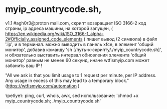 # myip_countrycode.sh,
v1.1 #agh0r3@proton mail.com,
скрипт возвращает ISO 3166-2 код страны, ip адреса машины, на которой запущен,
( https://en.wikipedia.org/wiki/ISO_3166-1_alpha-2#Officially_assigned_code_elements )
пишет вывод (2 символа) в файл '.ip', и в терминал. можно выводить в панель xfce, в элемент 'общий монитор',
добавив команду 'sh [/путь-к-скрипту/./myip_countrycode.sh]',
и обязательно выставить интервал обновления элемента 'общий монитор' равным не менее 60 секунд, иначе wtfismyip.com может забанить ваш IP !

"All we ask is that you limit usage to 1 request per minute, per IP address.
Any usage in excess of this may lead to a temporary block."
(https://wtfismyip.com/automation )

требует: ping, curl, whois, awk, sed
использование: 'chmod +x myip_countrycode.sh; ./myip_countrycode.sh'
